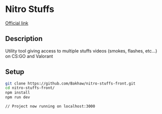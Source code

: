 # Nitro Stuffs

[Official link](https://csgo-nitro-stuffs.web.app/game/csgo)

## Description

Utility tool giving access to multiple stuffs videos (smokes, flashes, etc...) on CS:GO and Valorant

## Setup

```sh
git clone https://github.com/Bakhaw/nitro-stuffs-front.git
cd nitro-stuffs-front/
npm install
npm run dev

// Project now running on localhost:3000
```
